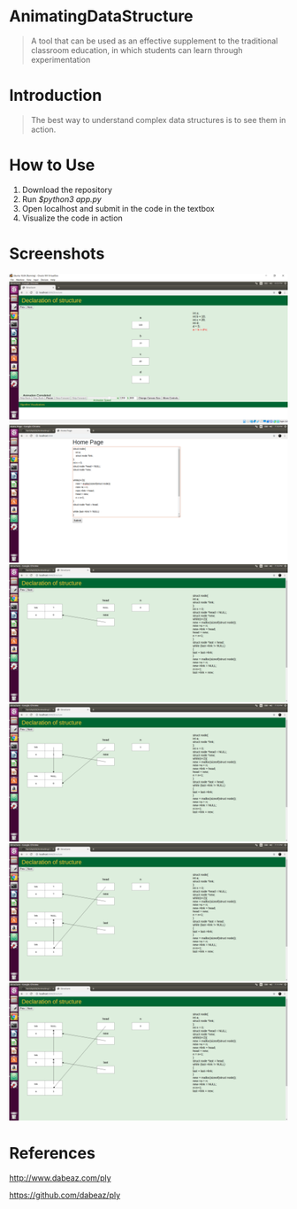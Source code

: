 # AnimatingDataStructure

> A tool that can be used as an effective supplement to the traditional classroom education, in which students can learn through experimentation

# Introduction

> The best way to understand complex data structures is to see them in action.

# How to Use

 1. Download the repository
 2. Run _$python3 app.py_
 3. Open localhost and submit in the code in the textbox
 4. Visualize the code in action
 
# Screenshots

![](images/example1.png)
![](images/tl1.png)
![](images/tl2.png)
![](images/tl3.png)
![](images/tl4.png)
![](images/tl5.png)




# References

http://www.dabeaz.com/ply

https://github.com/dabeaz/ply
